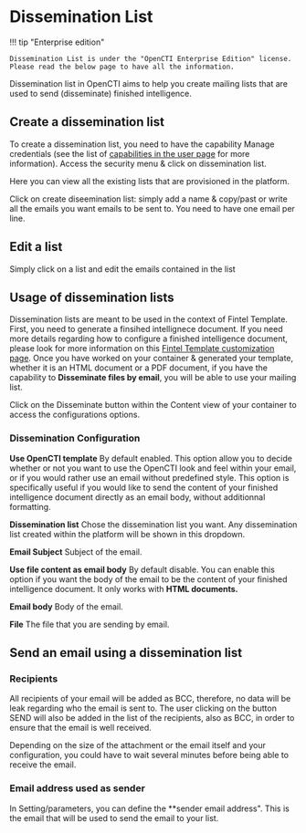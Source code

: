 # Dissemination List

!!! tip "Enterprise edition"

    Dissemination List is under the "OpenCTI Enterprise Edition" license. Please read the below page to have all the information.

Dissemination list in OpenCTI aims to help you create mailing lists that are used to send (disseminate) finished intelligence. 


## Create a dissemination list
To create a dissemination list, you need to have the capability Manage credentials (see the list of [capabilities in the user page](https://docs.opencti.io/latest/administration/users/) for more information). 
Access the security menu & click on dissemination list.



Here you can view all the existing lists that are provisioned in the platform.


Click on create diseemination list: simply add a name & copy/past or write all the emails you want emails to be sent to. You need to have one email per line.


## Edit a list
Simply click on a list and edit the emails contained in the list


## Usage of dissemination lists
Dissemination lists are meant to be used in the context of Fintel Template.
First, you need to generate a finsihed intellignece document. If you need more details regarding how to configure a finished intelligence document, please look for more information on this [Fintel Template customization page](https://docs.opencti.io/latest/administration/entities/).
Once you have worked on your container & generated your template, whether it is an HTML document or a PDF document, if you have the capability to **Disseminate files by email**, you will be able to use your mailing list.

Click on the Disseminate button within the Content view of your container to access the configurations options. 

### Dissemination Configuration 

**Use OpenCTI template** 
By default enabled. This option allow you to decide whether or not you want to use the OpenCTI look and feel within your email, or if you would rather use an email without predefined style. 
This option is specifically useful if you would like to send the content of your finished intelligence document directly as an email body, without additionnal formatting. 

**Dissemination list**
Chose the dissemination list you want. Any dissemination list created within the platform will be shown in this dropdown.

**Email Subject**
Subject of the email.

**Use file content as email body**
By default disable. You can enable this option if you want the body of the email to be the content of your finished intelligence document. It only works with **HTML documents.**

**Email body**
Body of the email.

**File**
The file that you are sending by email. 

## Send an email using a dissemination list

### Recipients
All recipients of your email will be added as BCC, therefore, no data will be leak regarding who the email is sent to.
The user clicking on the button SEND will also be added in the list of the recipients, also as BCC, in order to ensure that the email is well received.

Depending on the size of the attachment or the email itself and your configuration, you could have to wait several minutes before being able to receive the email. 

### Email address used as sender
In Setting/parameters, you can define the **sender email address". This is the email that will be used to send the email to your list.







